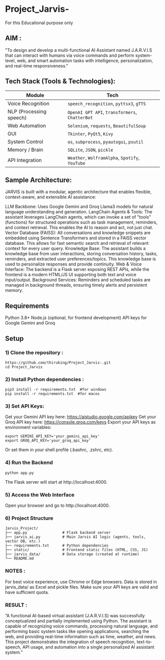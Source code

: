 # Project_Jarvis-
For this Educational purpose only

## AIM :

"To design and develop a multi-functional AI Assistant named J.A.R.V.I.S that can interact with humans via voice commands and perform system-level, web, and smart automation tasks with intelligence, personalization, and real-time responsiveness."

## Tech Stack (Tools & Technologies):

| Module                  | Tech                                            |
| ----------------------- | ----------------------------------------------- |
| Voice Recognition       | `speech_recognition`, `pyttsx3`, `gTTS`         |
| NLP (Processing speech) | `OpenAI GPT API`, `transformers`, `ChatterBot`  |
| Web Automation          | `Selenium`, `requests`, `BeautifulSoup`         |
| GUI                     | `Tkinter`, `PyQt5`, `Kivy`                      |
| System Control          | `os`, `subprocess`, `pyautogui`, `psutil`       |
| Memory / Brain          | `SQLite`, `JSON`, `pickle`                      |
| API Integration         | `Weather`, `WolframAlpha`, `Spotify`, `YouTube` |

## Sample Architecture:

JARVIS is built with a modular, agentic architecture that enables flexible, context-aware, and extensible AI assistance:

LLM Backbone: Uses Google Gemini and Groq Llama3 models for natural language understanding and generation.
LangChain Agents & Tools: The assistant leverages LangChain agents, which can invoke a set of "tools" (functions) for structured operations such as task management, reminders, and context retrieval. This enables the AI to reason and act, not just chat.
Vector Database (FAISS): All conversations and knowledge snippets are embedded using Sentence Transformers and stored in a FAISS vector database. This allows for fast semantic search and retrieval of relevant context for every user query.
Knowledge Base: The assistant builds a knowledge base from user interactions, storing conversation history, tasks, reminders, and extracted user preferences/topics. This knowledge base is used to personalize responses and provide continuity.
Web & Voice Interface: The backend is a Flask server exposing REST APIs, while the frontend is a modern HTML/JS UI supporting both text and voice input/output.
Background Services: Reminders and scheduled tasks are managed in background threads, ensuring timely alerts and persistent memory.



## Requirements

Python 3.8+
Node.js (optional, for frontend development)
API keys for Google Gemini and Groq

## Setup

### 1) Clone the repository :

```
https://github.com/thiruking/Project_Jarvis-.git
cd Project_Jarvis
```
### 2) Install Python dependencies :

```
pip3 install -r requirements.txt  #for windows
pip install -r requirements.txt  #for macos
```
### 3) Set API Keys:

Get your Gemini API key here: https://aistudio.google.com/apikey
Get your Groq API key here: https://console.groq.com/keys
Export your API keys as environment variables:
```
export GEMINI_API_KEY='your_gemini_api_key'
export GROQ_API_KEY='your_groq_api_key'
```
Or set them in your shell profile (.bashrc, .zshrc, etc).

### 4) Run the Backend

```
python app.py

```
The Flask server will start at http://localhost:4000.

### 5) Access the Web Interface

Open your browser and go to http://localhost:4000.

### 6) Project Structure

```
Jarvis_Project/
├── app.py                # Flask backend server
├── jarvis_ai.py          # Main Jarvis AI logic (agents, tools, vector DB, etc.)
├── requirements.txt      # Python dependencies
├── static/               # Frontend static files (HTML, CSS, JS)
├── jarvis_data/          # Data storage (created at runtime)
└── README.md
```
### NOTES :

For best voice experience, use Chrome or Edge browsers.
Data is stored in jarvis_data/ as Excel and pickle files.
Make sure your API keys are valid and have sufficient quota.

### RESULT :

“A functional AI-based virtual assistant (J.A.R.V.I.S) was successfully conceptualized and partially implemented using Python. The assistant is capable of recognizing voice commands, processing natural language, and performing basic system tasks like opening applications, searching the web, and providing real-time information such as time, weather, and news. This project demonstrates the integration of speech recognition, text-to-speech, API usage, and automation into a single personalized AI assistant system.”
